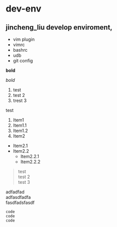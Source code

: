 dev-env
=======

jincheng_liu develop enviroment, 
----------

* vim plugin
* vimrc
* bashrc
* udb
* git config

**bold**

*bold*

1. test
2. test 2
3. trest 3

test

1. Item1
  1. Item1.1
  2. Item1.2
2. Item2
  * Item2.1
  * Item2.2
    * Item2.2.1
    * Item2.2.2

> test<br>
> test 2<br>
> test 3<br>

adfadfad<br>
adfasdfadfa<br>
fasdfadsfasdf<br>

```
code
code
code
```



